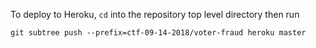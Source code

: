 To deploy to Heroku, `cd` into the repository top level directory then run

```
git subtree push --prefix=ctf-09-14-2018/voter-fraud heroku master
```

